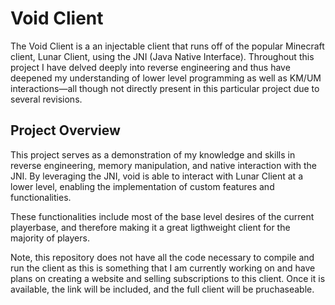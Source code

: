 # Void Client

The Void Client is a an injectable client that runs off of the popular Minecraft client, Lunar Client, using the JNI (Java Native Interface). Throughout this project I have delved deeply into reverse engineering and thus have deepened my understanding of lower level programming as well as KM/UM interactions—all though not directly present in this particular project due to several revisions. 

## Project Overview

This project serves as a demonstration of my knowledge and skills in reverse engineering, memory manipulation, and native interaction with the JNI. By leveraging the JNI, void is able to interact with Lunar Client at a lower level, enabling the implementation of custom features and functionalities.

These functionalities include most of the base level desires of the current playerbase, and therefore making it a great ligthweight client for the majority of players. 

Note, this repository does not have all the code necessary to compile and run the client as this is something that I am currently working on and have plans on creating a website and selling subscriptions to this client. Once it is available, the link will be included, and the full client will be pruchaseable. 
